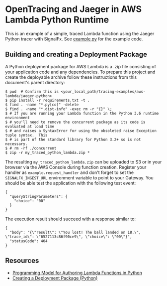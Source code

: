 # OpenTracing and Jaeger in AWS Lambda Python Runtime

This is an example of a simple, traced Lambda function using the Jaeger Python tracer with SignalFx.
See [example.py](./example.py) for the example code.

## Building and creating a Deployment Package

A Python deployment package for AWS Lambda is a .zip file consisting of your application code and any dependencies.
To prepare this project and create the deployable archive follow these instructions from this document's parent
directory:

```
$ pwd  # Confirm this is <your_local_path/tracing-examples/aws-lambda/jaeger-python>
$ pip install -r requirements.txt -t .
$ find . -name "*.py[co]" -delete
$ find . -name "*.dist-info" -exec rm -r "{}" \;
$ # If you are running your Lambda function in the Python 3.6 runtime environment
$ # you'll need to remove the concurrent package as its code is evaluated at load time
$ # and raises a SyntaxError for using the obsoleted raise Exception tuple syntax.  This
$ # is part of the standard library for Python 3.2+ so is not necessary.
$ # rm -rf ./concurrent
$ zip -r my_traced_python_lambda.zip *
```

The resulting `my_traced_python_lambda.zip` can be uploaded to S3 or in your browser via the AWS Console
during function creation. Register your handler as `example.request_handler` and don't forget to set the
`SIGNALFX_INGEST_URL` environment variable to point to your Gateway.  You should be able test the application
with the following test event:

```
{
  "queryStringParameters": {
    "choice": "00"
  }
}
```

The execution result should succeed with a response similar to:
```
{
  "body": "{\"result\": \"You lost! The ball landed on 18.\", \"trace_id\": \"6527113c86f90ce9\", \"choice\": \"00\"}",
  "statusCode": 404
}
```

## Resources

- [Programming Model for Authoring Lambda Functions in Python](https://docs.aws.amazon.com/lambda/latest/dg/python-programming-model.html)
- [Creating a Deployment Package (Python)](https://docs.aws.amazon.com/lambda/latest/dg/lambda-python-how-to-create-deployment-package.html)
